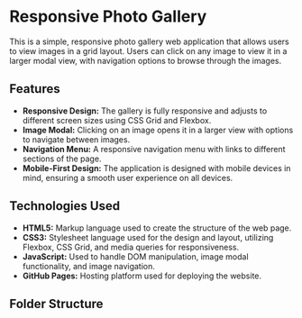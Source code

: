 # Responsive Photo Gallery

This is a simple, responsive photo gallery web application that allows users to view images in a grid layout. Users can click on any image to view it in a larger modal view, with navigation options to browse through the images.

## Features

- **Responsive Design:** The gallery is fully responsive and adjusts to different screen sizes using CSS Grid and Flexbox.
- **Image Modal:** Clicking on an image opens it in a larger view with options to navigate between images.
- **Navigation Menu:** A responsive navigation menu with links to different sections of the page.
- **Mobile-First Design:** The application is designed with mobile devices in mind, ensuring a smooth user experience on all devices.

## Technologies Used

- **HTML5:** Markup language used to create the structure of the web page.
- **CSS3:** Stylesheet language used for the design and layout, utilizing Flexbox, CSS Grid, and media queries for responsiveness.
- **JavaScript:** Used to handle DOM manipulation, image modal functionality, and image navigation.
- **GitHub Pages:** Hosting platform used for deploying the website.

## Folder Structure

